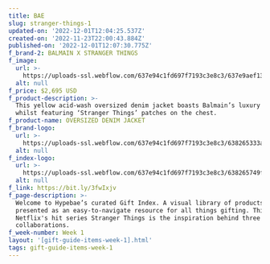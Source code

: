 ```yaml
---
title: BAE
slug: stranger-things-1
updated-on: '2022-12-01T12:04:25.537Z'
created-on: '2022-11-23T22:00:43.884Z'
published-on: '2022-12-01T12:07:30.775Z'
f_brand-2: BALMAIN X STRANGER THINGS
f_image:
  url: >-
    https://uploads-ssl.webflow.com/637e94c1fd697f7193c3e8c3/637e9aef130d56b9a6ad2ff6_BALMAIN_X_STRANGER-THINGS_1.png
  alt: null
f_price: $2,695 USD
f_product-description: >-
  This yellow acid-wash oversized denim jacket boasts Balmain’s luxury touch
  whilst featuring ‘Stranger Things’ patches on the chest.
f_product-name: OVERSIZED DENIM JACKET
f_brand-logo:
  url: >-
    https://uploads-ssl.webflow.com/637e94c1fd697f7193c3e8c3/638265333a69e9dfc0d1b7c2_WEEK01_NETFLIX_INDEXLOGO.png
  alt: null
f_index-logo:
  url: >-
    https://uploads-ssl.webflow.com/637e94c1fd697f7193c3e8c3/638265749f6b477254f131fe_Platform%3DHypebae.svg
  alt: null
f_link: https://bit.ly/3fwIxjv
f_page-description: >-
  Welcome to Hypebae’s curated Gift Index. A visual library of products is
  presented as an easy-to-navigate resource for all things gifting. This week,
  Netflix's hit series Stranger Things is the inspiration behind three diverse
  collaborations.
f_week-number: Week 1
layout: '[gift-guide-items-week-1].html'
tags: gift-guide-items-week-1
---
```



